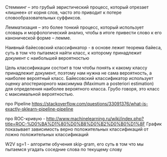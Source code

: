 Стемминг – это грубый эвристический процесс, который отрезает «лишнее» от корня слов, часто это приводит к потере словообразовательных суффиксов.

Лемматизация – это более тонкий процесс, который использует словарь и морфологический анализ, чтобы в итоге привести слово к его канонической форме – лемме.

Наивный байесовский классификатор - в основе лежит теорема байеса, суть в том что пытаемся найти класс, к которому принадлежит документ с наибольшей вероятностью

Цель классификации состоит в том чтобы понять к какому классу принадлежит документ, поэтому нам нужна не сама вероятность, а наиболее вероятный класс. Байесовский классификатор использует оценку апостериорного максимума (Maximum a posteriori estimation) для определения наиболее вероятного класса. Грубо говоря, это класс с максимальной вероятностью.


про Pipeline
https://stackoverflow.com/questions/33091376/what-is-exactly-sklearn-pipeline-pipeline


про ROC-кривую - http://www.machinelearning.ru/wiki/index.php?title=ROC-%D0%BA%D1%80%D0%B8%D0%B2%D0%B0%D1%8F
График показывает зависимость верно положительных классификаций от ложно положительных классификаций

W2V
sg=1 - алгоритм обучения skip-gram, его суть в том что мы пытаемся угадать соседние слова по текущему слову